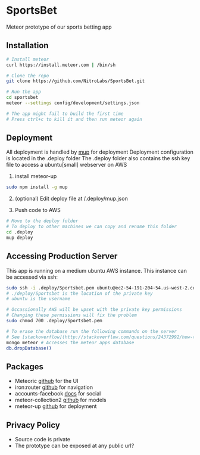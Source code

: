 SportsBet
==========
Meteor prototype of our sports betting app

Installation
--------------
```sh
# Install meteor
curl https://install.meteor.com | /bin/sh

# Clone the repo
git clone https://github.com/NitroLabs/SportsBet.git

# Run the app
cd sportsbet
meteor --settings config/development/settings.json

# The app might fail to build the first time
# Press ctrl+c to kill it and then run meteor again
```

Deployment
--------------
All deployment is handled by [mup](https://github.com/arunoda/meteor-up) for deployment
Deployment configuration is located in the .deploy folder
The .deploy folder also contains the ssh key file to access a ubuntu[small] webserver on AWS

1) install meteor-up
```sh
sudo npm install -g mup
```
2) (optional) Edit deploy file at /.deploy/mup.json

3) Push code to AWS
```sh
# Move to the deploy folder
# To deploy to other machines we can copy and rename this folder
cd .deploy 
mup deploy
```

Accessing Production Server
---------------------------
This app is running on a medium ubuntu AWS instance. This instance can be
accessed via ssh:
```sh
sudo ssh -i .deploy/Sportsbet.pem ubuntu@ec2-54-191-204-54.us-west-2.compute.amazonaws.com
# ./deploy/Sportsbet is the location of the private key
# ubuntu is the username

# Occassionally AWS will be upset with the private key permissions
# Changing these permissions will fix the problem
sudo chmod 700 .deploy/Sportsbet.pem

# To erase the database run the following commands on the server
# See [stackoverflow](http://stackoverflow.com/questions/24372992/how-to-reset-a-meteor-project-thats-been-deployed-with-meteor-up) for more info
mongo meteor # Accesses the meteor apps database
db.dropDatabase()
```



Packages
--------
* Meteoric [github](https://github.com/meteoric/meteor-ionic) for the UI
* iron:router [github](https://github.com/EventedMind/iron-router) for navigation
* accounts-facebook [docs](http://docs.meteor.com/#/full/accounts_api) for social
* meteor-collection2 [github](https://github.com/aldeed/meteor-collection2) for models
* meteor-up [github](https://github.com/arunoda/meteor-up) for deployment

 
Privacy Policy
--------------
* Source code is private
* The prototype can be exposed at any public url?
